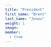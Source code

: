 ```yaml
---
title: "President"
first_name: "Brent"
last_name: "Jones"
weight: 1
image:
member:
  - true
---
```

